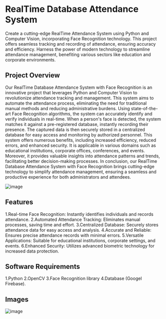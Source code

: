 # RealTime Database Attendance System 
Create a cutting-edge RealTime Attendance System using Python and Computer Vision, incorporating Face Recognition technology. This project offers seamless tracking and recording of attendance, ensuring accuracy and efficiency.
Harness the power of modern technology to streamline attendance management, benefiting various sectors like education and corporate environments.

## Project Overview
Our RealTime Database Attendance System with Face Recognition is an innovative project that leverages Python and Computer Vision to revolutionize attendance tracking and management. This system aims to automate the attendance process, eliminating the need for traditional manual methods and reducing administrative burdens.
Using state-of-the-art Face Recognition algorithms, the system can accurately identify and verify individuals in real-time. When a person's face is detected, the system matches it against a pre-registered database, instantly recording their presence. The captured data is then securely stored in a centralized database for easy access and monitoring by authorized personnel.
This system offers numerous benefits, including increased efficiency, reduced errors, and enhanced security. It is applicable in various domains such as educational institutions, corporate offices, conferences, and events. Moreover, it provides valuable insights into attendance patterns and trends, facilitating better decision-making processes.
In conclusion, our RealTime Database Attendance System with Face Recognition brings cutting-edge technology to simplify attendance management, ensuring a seamless and productive experience for both administrators and attendees.

![image](https://github.com/lunaticfringe18/FaceRecognisation/assets/108046649/4b7d29ba-0ab3-4c44-b55f-72f37a597000)


## Features
1.Real-time Face Recognition: Instantly identifies individuals and records attendance.
2.Automated Attendance Tracking: Eliminates manual processes, saving time and effort.
3.Centralized Database: Securely stores attendance data for easy access and analysis.
4.Accurate and Reliable: Ensures precise attendance records with minimal errors.
5.Versatile Applications: Suitable for educational institutions, corporate settings, and events.
6.Enhanced Security: Utilizes advanced biometric technology for increased data protection.

## Software Requirements
1.Python
2.OpenCV
3.Face Recognition library
4.Database (Googel Firebase).

## Images
![image](https://github.com/lunaticfringe18/FaceRecognisation/assets/108046649/f6a7bc90-569b-44ad-9181-f5e6ed8be903)






